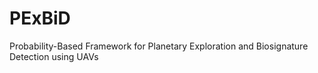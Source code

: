 # PExBiD
Probability-Based Framework for Planetary Exploration and Biosignature Detection using UAVs
